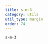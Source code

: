 ```yaml
---
title: s-m-3
category: utils
util_type: margin
order: 74
---
```

<div class="s-m-3">
  <code>s-m-3</code>
</div>